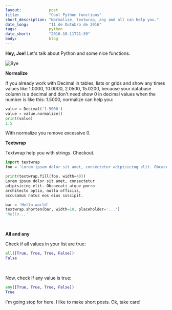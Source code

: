 ```yaml
---
layout:            post
title:             "Cool Python functions"
short_description: "Normalize, textwrap, any and all can help you."
date_long:         "11 de Outubro de 2016"
tags:              python
date_short:        "2016-10-11T21:39"
body:              blog
---
```


**Hey, Joe!** Let's talk about Python and some nice functions.

![Bye](https://media.giphy.com/media/5GoVLqeAOo6PK/giphy.gif)

**Normalize**

If you already work with Decimal in tables, lists or grids and show any times values like 1.0000, 10.0000, 2.0500, 15.0200, because your database column is a decimal and don't need show 0 in decimal values when the number is like this: 1.5000, normalize can help you:

```python
value = Decimal('1.5000')
value = value.normalize()
print(value)
1.5
```

With normalize you remove excessive 0.

**Textwrap**

Textwrap help you with strings. Checkout.

```python
import textwrap
foo = 'Lorem ipsum dolor sit amet, consectetur adipisicing elit. Obcaecati atque porro architecto optio, nulla officiis, accusamus natus eos eius suscipit.'

print(textwrap.fill(foo, width=40))
Lorem ipsum dolor sit amet, consectetur
adipisicing elit. Obcaecati atque porro
architecto optio, nulla officiis,
accusamus natus eos eius suscipit.

bar = 'Hello world'
textwrap.shorten(bar, width=10, placeholder='...')
'Hello...'

```

<br />

**All and any**

Check if all values in your list are true:

```python
all([True, True, True, False])
False
```

<br />

Now, check if any value is true:

```python
any([True, True, True, False])
True
```

I'm going stop for here. I like to make short posts.
Ok, take care!
